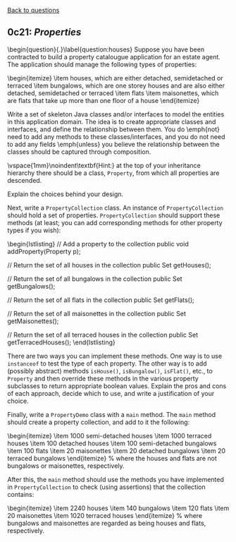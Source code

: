 [Back to questions](../README.md)

## 0c21: *Properties*


\begin{question}{.}\label{question:houses}
Suppose you have been contracted to build a property catalougue application
for an estate agent.  The application should manage the following types of properties:

\begin{itemize}
\item houses, which are either detached, semidetached or terraced
\item bungalows, which are one storey houses and are also either detached, semidetached or terraced
\item flats
\item maisonettes, which are flats that take up more than one floor of a house
\end{itemize}

Write a set of skeleton Java classes and/or interfaces to model the entities in this
application domain.  The idea is to create appropriate classes and interfaces, and define the
relationship between them.  You do \emph{not} need to add any methods to these classes/interfaces,
and you do not need to add any fields \emph{unless} you believe the relationship between the
classes should be captured through composition.

\vspace{1mm}\noindent\textbf{Hint:} at the top of your inheritance hierarchy there should be a class, `Property`,
from which all properties are descended.

Explain the choices behind your design.

Next, write a `PropertyCollection` class.  An instance of `PropertyCollection` should
hold a set of properties.  `PropertyCollection` should support these methods (at least; you can add
corresponding methods for other property types if you wish):

\begin{lstlisting}
// Add a property to the collection
public void addProperty(Property p);

// Return the set of all houses in the collection
public Set<House> getHouses();

// Return the set of all bungalows in the collection
public Set<Bungalow> getBungalows();

// Return the set of all flats in the collection
public Set<Flat> getFlats();

// Return the set of all maisonettes in the collection
public Set<Maisonette> getMaisonettes();
		
// Return the set of all terraced houses in the collection
public Set<TeracedHouse> getTerracedHouses();
\end{lstlisting}

There are two ways you can implement these methods.  One way is to use `instanceof`
to test the type of each property.  The other way is to add (possibly abstract) methods `isHouse()`, `isBungalow()`,
`isFlat()`, etc., to `Property` and then override these methods in the various property subclasses
to return appropriate boolean values.  Explain the pros and cons of each approach, decide which to use, and write a justification
of your choice.

Finally, write a `PropertyDemo` class with a `main` method.
The `main` method should create a property collection, and add to it
the following:

\begin{itemize}
\item 1000 semi-detached houses
\item 1000 terraced houses
\item 100 detached houses
\item 100 semi-detached bungalows
\item 100 flats
\item 20 maisonettes
\item 20 detached bungalows
\item 20 terraced bungalows
\end{itemize}
%
where the houses and flats are not bungalows or maisonettes, respectively.

After this, the `main` method should use the methods you have
implemented in `PropertyCollection` to check (using assertions) that the collection
contains:

\begin{itemize}
\item 2240 houses
\item 140 bungalows
\item 120 flats
\item 20 maisonettes
\item 1020 terraced houses
\end{itemize}
%
where bungalows and maisonettes are regarded as being houses and flats,
respectively.
